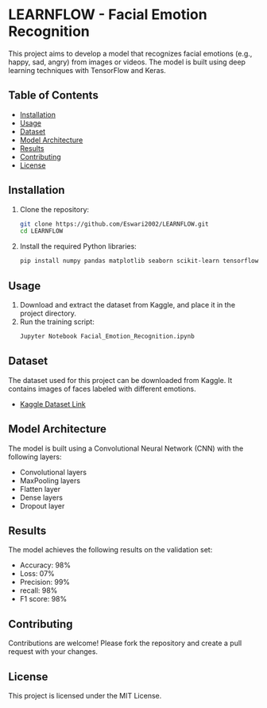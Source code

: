 # LEARNFLOW - Facial Emotion Recognition

This project aims to develop a model that recognizes facial emotions (e.g., happy, sad, angry) from images or videos. The model is built using deep learning techniques with TensorFlow and Keras.

## Table of Contents
- [Installation](#installation)
- [Usage](#usage)
- [Dataset](#dataset)
- [Model Architecture](#model-architecture)
- [Results](#results)
- [Contributing](#contributing)
- [License](#license)

## Installation

1. Clone the repository:
    ```sh
    git clone https://github.com/Eswari2002/LEARNFLOW.git
    cd LEARNFLOW
    ```

2. Install the required Python libraries:
    ```sh
    pip install numpy pandas matplotlib seaborn scikit-learn tensorflow keras opencv-python
    ```

## Usage

1. Download and extract the dataset from Kaggle, and place it in the project directory.
2. Run the training script:
    ```sh
    Jupyter Notebook Facial_Emotion_Recognition.ipynb
    ```

## Dataset

The dataset used for this project can be downloaded from Kaggle. It contains images of faces labeled with different emotions.

- [Kaggle Dataset Link](https://www.kaggle.com/datasets/tapakah68/facial-emotion-recognition?resource=download)

## Model Architecture

The model is built using a Convolutional Neural Network (CNN) with the following layers:
- Convolutional layers
- MaxPooling layers
- Flatten layer
- Dense layers
- Dropout layer

## Results

The model achieves the following results on the validation set:
- Accuracy: 98%
- Loss: 07%
- Precision: 99%
- recall: 98%
- F1 score: 98%

## Contributing

Contributions are welcome! Please fork the repository and create a pull request with your changes.

## License

This project is licensed under the MIT License.
